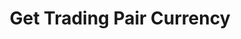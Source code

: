 ---
title: Get Trading Pair Currency
position_number: 1
type: get
description: /future/market/v1/public/symbol/coins

parameters:
  - name:
    content:
content_markdown: Note：This method does not require a signature.
left_code_blocks:
  - code_block: "public void getMarketConfig() {\r\n\tString text = HttpUtil.get(URL + \"/data/api/future/market/v1/getMarketConfig\");\r\n\tSystem.out.println(text);\r\n}"
    title: Java
    language: java
right_code_blocks:
  - code_block: |-
      {
        "error": {
          "code": "",
          "msg": ""
        },
        "msgInfo": "",
        "result": [],
        "returnCode": 0
      }
    title: Response
    language: json
---